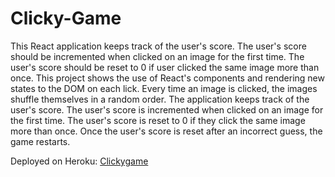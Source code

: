 # Clicky-Game
This React application keeps track of the user's score. The user's score should be incremented when clicked on an image for the first time. The user's score should be reset to 0 if user clicked the same image more than once. This project shows the use of React's components and rendering new states to the DOM on each lick.  Every time an image is clicked, the images shuffle themselves in a random order. The application keeps track of the user's score. The user's score is incremented when clicked on an image for the first time. The user's score is reset to 0 if they click the same image more than once. Once the user's score is reset after an incorrect guess, the game restarts.

Deployed on Heroku: [Clickygame]( https://clickyappr.herokuapp.com/)


